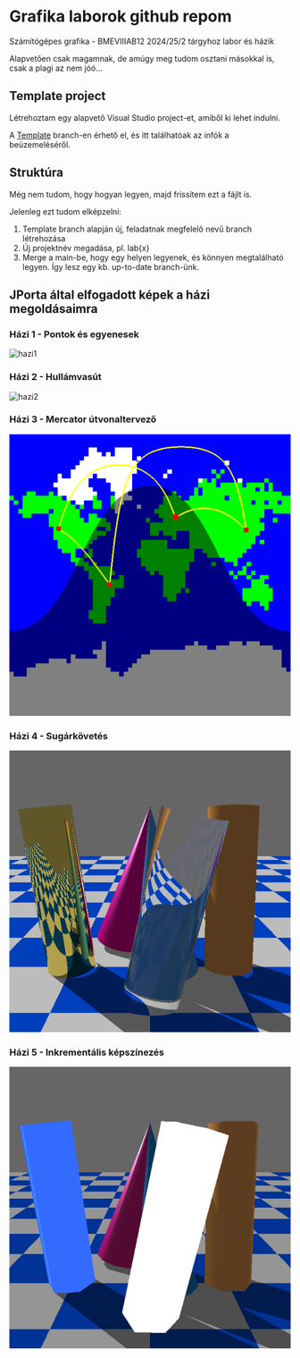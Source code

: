 # Grafika laborok github repom
Számítógépes grafika - BMEVIIIAB12 2024/25/2 tárgyhoz labor és házik

Alapvetően csak magamnak, de amúgy meg tudom osztani másokkal is, csak a plagi az nem jóó...

## Template project

Létrehoztam egy alapvető Visual Studio project-et, amiből ki lehet indulni.

A [Template](https://github.com/T0liver/bme-grafika-labs/tree/Template) branch-en érhető el, és itt találhatóak az infók a beüzemeléséről.

## Struktúra

Még nem tudom, hogy hogyan legyen, majd frissítem ezt a fájlt is.

Jelenleg ezt tudom elképzelni:

1. Template branch alapján új, feladatnak megfelelő nevű branch létrehozása
2. Új projektnév megadása, pl. lab{x}
3. Merge a main-be, hogy egy helyen legyenek, és könnyen megtalálható legyen. Így lesz egy kb. up-to-date branch-ünk.

## JPorta által elfogadott képek a házi megoldásaimra

### Házi 1 - Pontok és egyenesek

![hazi1](https://raw.githubusercontent.com/T0liver/bme-grafika-labs/refs/heads/hazi1/sources/hazi1-result.png)

### Házi 2 - Hullámvasút

![hazi2](https://raw.githubusercontent.com/T0liver/bme-grafika-labs/refs/heads/hazi2/sources/hazi2-result.png)

### Házi 3 - Mercator útvonaltervező

![hazi3](https://raw.githubusercontent.com/T0liver/bme-grafika-labs/refs/heads/hazi3/sources/hazi3-result.png)

### Házi 4 - Sugárkövetés

![hazi4](https://raw.githubusercontent.com/T0liver/bme-grafika-labs/refs/heads/hazi4/sources/hazi4-result.png)

### Házi 5 - Inkrementális képszínezés

![hazi5](https://raw.githubusercontent.com/T0liver/bme-grafika-labs/refs/heads/hazi5/sources/hazi5-result.png)

